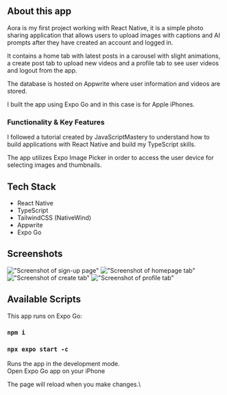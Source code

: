 ## About this app

Aora is my first project working with React Native, it is a simple photo sharing application that allows users to upload images with captions and AI prompts after they have created an account and logged in.

It contains a home tab with latest posts in a carousel with slight animations, a create post tab to upload new videos and a profile tab to see user videos and logout from the app.

The database is hosted on Appwrite where user information and videos are stored.

I built the app using Expo Go and in this case is for Apple iPhones.

### Functionality & Key Features

I followed a tutorial created by JavaScriptMastery to understand how to build applications with React Native and build my TypeScript skills.

The app utilizes Expo Image Picker in order to access the user device for selecting images and thumbnails.

## Tech Stack

- React Native
- TypeScript
- TailwindCSS (NativeWind)
- Appwrite
- Expo Go

## Screenshots

!["Screenshot of sign-up page"](https://github.com/will-frankland/aora/blob/main/public/signup.PNG)
!["Screenshot of homepage tab"](https://github.com/will-frankland/aora/blob/main/public/homepage.PNG)
!["Screenshot of create tab"](https://github.com/will-frankland/aora/blob/main/public/createVideo.PNG)
!["Screenshot of profile tab"](https://github.com/will-frankland/aora/blob/main/public/profile.PNG)


## Available Scripts

This app runs on Expo Go:

### `npm i`
### `npx expo start -c`

Runs the app in the development mode.\
Open Expo Go app on your iPhone

The page will reload when you make changes.\